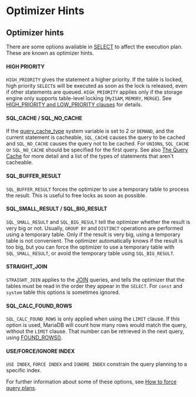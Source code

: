 # Optimizer Hints

## Optimizer hints

There are some options available in [SELECT](/sql-statements-structure/sql-statements/data-manipulation/selecting-data/select/) to affect the execution plan.  These are known as optimizer hints.

#### HIGH PRIORITY

`HIGH_PRIORITY` gives the statement a higher priority. If the table is locked, high priority `SELECT`s will be executed as soon as the lock is released, even if other statements are queued. `HIGH_PRIORITY` applies only if the storage engine only supports table-level locking (`MyISAM`, `MEMORY`, `MERGE`). See [HIGH_PRIORITY and LOW_PRIORITY clauses](/kb/en/high_priority-and-low_priority-clauses/) for details.

#### SQL_CACHE / SQL_NO_CACHE

If the [query_cache_type](/kb/en/server-system-variables/#query_cache_type) system variable is set to 2 or `DEMAND`, and the current statement is cacheable, `SQL_CACHE` causes the query to be cached and `SQL_NO_CACHE` causes the query not to be cached. For `UNION`s, `SQL_CACHE` or `SQL_NO_CACHE` should be specified for the first query. See also [The Query Cache](/kb/en/the-query-cache/) for more detail and a list of the types of statements that aren't cacheable.

#### SQL_BUFFER_RESULT

`SQL_BUFFER_RESULT` forces the optimizer to use a temporary table to process the result. This is useful to free locks as soon as possible.

#### SQL_SMALL_RESULT / SQL_BIG_RESULT

`SQL_SMALL_RESULT` and `SQL_BIG_RESULT` tell the optimizer whether the result is very big or not. Usually, `GROUP BY` and `DISTINCT` operations are performed using a temporary table. Only if the result is very big, using a temporary table is not convenient. The optimizer automatically knows if the result is too big, but you can force the optimizer to use a temporary table with `SQL_SMALL_RESULT`, or avoid the temporary table using `SQL_BIG_RESULT`.

#### STRAIGHT_JOIN

`STRAIGHT_JOIN` applies to the [JOIN](/kb/en/join/) queries, and tells the optimizer that the tables must be read in the order they appear in the `SELECT`. For `const` and `system` table this options is sometimes ignored.

#### SQL_CALC_FOUND_ROWS

`SQL_CALC_FOUND_ROWS` is only applied when using the `LIMIT` clause. If this option is used, MariaDB will count how many rows would match the query, without the `LIMIT` clause. That number can be retrieved in the next query, using [FOUND_ROWS()](/built-in-functions/secondary-functions/information-functions/found_rows/).

#### USE/FORCE/IGNORE INDEX

`USE INDEX`, `FORCE INDEX` and `IGNORE INDEX` constrain the query planning to a specific index.

For further information about some of these options, see [How to force query plans](/kb/en/how-to-force-query-plans/).